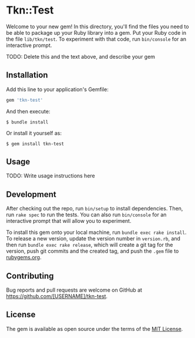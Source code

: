 # Tkn::Test

Welcome to your new gem! In this directory, you'll find the files you need to be able to package up your Ruby library into a gem. Put your Ruby code in the file `lib/tkn/test`. To experiment with that code, run `bin/console` for an interactive prompt.

TODO: Delete this and the text above, and describe your gem

## Installation

Add this line to your application's Gemfile:

```ruby
gem 'tkn-test'
```

And then execute:

    $ bundle install

Or install it yourself as:

    $ gem install tkn-test

## Usage

TODO: Write usage instructions here

## Development

After checking out the repo, run `bin/setup` to install dependencies. Then, run `rake spec` to run the tests. You can also run `bin/console` for an interactive prompt that will allow you to experiment.

To install this gem onto your local machine, run `bundle exec rake install`. To release a new version, update the version number in `version.rb`, and then run `bundle exec rake release`, which will create a git tag for the version, push git commits and the created tag, and push the `.gem` file to [rubygems.org](https://rubygems.org).

## Contributing

Bug reports and pull requests are welcome on GitHub at https://github.com/[USERNAME]/tkn-test.

## License

The gem is available as open source under the terms of the [MIT License](https://opensource.org/licenses/MIT).
